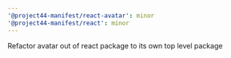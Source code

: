 ```yaml
---
'@project44-manifest/react-avatar': minor
'@project44-manifest/react': minor
---
```


Refactor avatar out of react package to its own top level package
